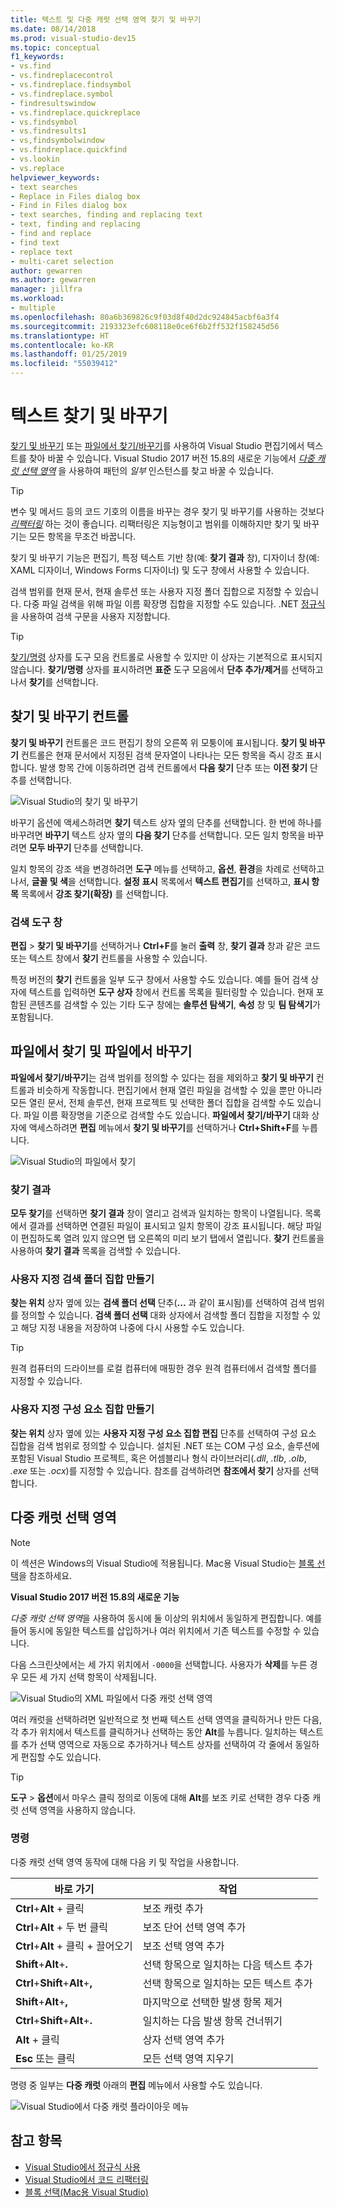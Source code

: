 ```yaml
---
title: 텍스트 및 다중 캐럿 선택 영역 찾기 및 바꾸기
ms.date: 08/14/2018
ms.prod: visual-studio-dev15
ms.topic: conceptual
f1_keywords:
- vs.find
- vs.findreplacecontrol
- vs.findreplace.findsymbol
- vs.findreplace.symbol
- findresultswindow
- vs.findreplace.quickreplace
- vs.findsymbol
- vs.findresults1
- vs,findsymbolwindow
- vs.findreplace.quickfind
- vs.lookin
- vs.replace
helpviewer_keywords:
- text searches
- Replace in Files dialog box
- Find in Files dialog box
- text searches, finding and replacing text
- text, finding and replacing
- find and replace
- find text
- replace text
- multi-caret selection
author: gewarren
ms.author: gewarren
manager: jillfra
ms.workload:
- multiple
ms.openlocfilehash: 80a6b369826c9f03d8f40d2dc924845acbf6a3f4
ms.sourcegitcommit: 2193323efc608118e0ce6f6b2ff532f158245d56
ms.translationtype: HT
ms.contentlocale: ko-KR
ms.lasthandoff: 01/25/2019
ms.locfileid: "55039412"
---
```

# <a name="find-and-replace-text"></a>텍스트 찾기 및 바꾸기

[찾기 및 바꾸기](#find-and-replace-control) 또는 [파일에서 찾기/바꾸기](#find-in-files-and-replace-in-files)를 사용하여 Visual Studio 편집기에서 텍스트를 찾아 바꿀 수 있습니다. Visual Studio 2017 버전 15.8의 새로운 기능에서 *[다중 캐럿 선택 영역](#multi-caret-selection)* 을 사용하여 패턴의 *일부* 인스턴스를 찾고 바꿀 수 있습니다.

> [!TIP]
> 변수 및 메서드 등의 코드 기호의 이름을 바꾸는 경우 찾기 및 바꾸기를 사용하는 것보다 *[리팩터링](../ide/reference/rename.md)* 하는 것이 좋습니다. 리팩터링은 지능형이고 범위를 이해하지만 찾기 및 바꾸기는 모든 항목을 무조건 바꿉니다.

찾기 및 바꾸기 기능은 편집기, 특정 텍스트 기반 창(예: **찾기 결과** 창), 디자이너 창(예: XAML 디자이너, Windows Forms 디자이너) 및 도구 창에서 사용할 수 있습니다.

검색 범위를 현재 문서, 현재 솔루션 또는 사용자 지정 폴더 집합으로 지정할 수 있습니다. 다중 파일 검색을 위해 파일 이름 확장명 집합을 지정할 수도 있습니다. .NET [정규식](../ide/using-regular-expressions-in-visual-studio.md)을 사용하여 검색 구문을 사용자 지정합니다.

> [!TIP]
> [찾기/명령](../ide/find-command-box.md) 상자를 도구 모음 컨트롤로 사용할 수 있지만 이 상자는 기본적으로 표시되지 않습니다. **찾기/명령** 상자를 표시하려면 **표준** 도구 모음에서 **단추 추가/제거**를 선택하고 나서 **찾기**를 선택합니다.

## <a name="find-and-replace-control"></a>찾기 및 바꾸기 컨트롤

**찾기 및 바꾸기** 컨트롤은 코드 편집기 창의 오른쪽 위 모퉁이에 표시됩니다. **찾기 및 바꾸기** 컨트롤은 현재 문서에서 지정된 검색 문자열이 나타나는 모든 항목을 즉시 강조 표시합니다. 발생 항목 간에 이동하려면 검색 컨트롤에서 **다음 찾기** 단추 또는 **이전 찾기** 단추를 선택합니다.

![Visual Studio의 찾기 및 바꾸기](media/find-and-replace-box.png)

바꾸기 옵션에 액세스하려면 **찾기** 텍스트 상자 옆의 단추를 선택합니다. 한 번에 하나를 바꾸려면 **바꾸기** 텍스트 상자 옆의 **다음 찾기** 단추를 선택합니다. 모든 일치 항목을 바꾸려면 **모두 바꾸기** 단추를 선택합니다.

일치 항목의 강조 색을 변경하려면 **도구** 메뉴를 선택하고, **옵션**, **환경**을 차례로 선택하고 나서, **글꼴 및 색**을 선택합니다. **설정 표시** 목록에서 **텍스트 편집기**를 선택하고, **표시 항목** 목록에서 **강조 찾기(확장)** 를 선택합니다.

### <a name="search-tool-windows"></a>검색 도구 창

**편집** > **찾기 및 바꾸기**를 선택하거나 **Ctrl+F**를 눌러 **출력** 창, **찾기 결과** 창과 같은 코드 또는 텍스트 창에서 **찾기** 컨트롤을 사용할 수 있습니다.

특정 버전의 **찾기** 컨트롤을 일부 도구 창에서 사용할 수도 있습니다. 예를 들어 검색 상자에 텍스트를 입력하면 **도구 상자** 창에서 컨트롤 목록을 필터링할 수 있습니다. 현재 포함된 콘텐츠를 검색할 수 있는 기타 도구 창에는 **솔루션 탐색기**, **속성** 창 및 **팀 탐색기**가 포함됩니다.

## <a name="find-in-files-and-replace-in-files"></a>파일에서 찾기 및 파일에서 바꾸기

**파일에서 찾기/바꾸기**는 검색 범위를 정의할 수 있다는 점을 제외하고 **찾기 및 바꾸기** 컨트롤과 비슷하게 작동합니다. 편집기에서 현재 열린 파일을 검색할 수 있을 뿐만 아니라 모든 열린 문서, 전체 솔루션, 현재 프로젝트 및 선택한 폴더 집합을 검색할 수도 있습니다. 파일 이름 확장명을 기준으로 검색할 수도 있습니다. **파일에서 찾기/바꾸기** 대화 상자에 액세스하려면 **편집** 메뉴에서 **찾기 및 바꾸기**를 선택하거나 **Ctrl+Shift+F**를 누릅니다.

![Visual Studio의 파일에서 찾기](media/find-in-files-box.png)

### <a name="find-results"></a>찾기 결과

**모두 찾기**를 선택하면 **찾기 결과** 창이 열리고 검색과 일치하는 항목이 나열됩니다. 목록에서 결과를 선택하면 연결된 파일이 표시되고 일치 항목이 강조 표시됩니다. 해당 파일이 편집하도록 열려 있지 않으면 탭 오른쪽의 미리 보기 탭에서 열립니다. **찾기** 컨트롤을 사용하여 **찾기 결과** 목록을 검색할 수 있습니다.

### <a name="create-custom-search-folder-sets"></a>사용자 지정 검색 폴더 집합 만들기

**찾는 위치** 상자 옆에 있는 **검색 폴더 선택** 단추(**...** 과 같이 표시됨)를 선택하여 검색 범위를 정의할 수 있습니다. **검색 폴더 선택** 대화 상자에서 검색할 폴더 집합을 지정할 수 있고 해당 지정 내용을 저장하여 나중에 다시 사용할 수도 있습니다.

> [!TIP]
> 원격 컴퓨터의 드라이브를 로컬 컴퓨터에 매핑한 경우 원격 컴퓨터에서 검색할 폴더를 지정할 수 있습니다.

### <a name="create-custom-component-sets"></a>사용자 지정 구성 요소 집합 만들기

**찾는 위치** 상자 옆에 있는 **사용자 지정 구성 요소 집합 편집** 단추를 선택하여 구성 요소 집합을 검색 범위로 정의할 수 있습니다. 설치된 .NET 또는 COM 구성 요소, 솔루션에 포함된 Visual Studio 프로젝트, 혹은 어셈블리나 형식 라이브러리(*.dll*, *.tlb*, *.olb*, *.exe* 또는 *.ocx*)를 지정할 수 있습니다. 참조를 검색하려면 **참조에서 찾기** 상자를 선택합니다.

## <a name="multi-caret-selection"></a>다중 캐럿 선택 영역

> [!NOTE]
> 이 섹션은 Windows의 Visual Studio에 적용됩니다. Mac용 Visual Studio는 [블록 선택](/visualstudio/mac/block-selection)을 참조하세요.

**Visual Studio 2017 버전 15.8의 새로운 기능**

*다중 캐럿 선택 영역*을 사용하여 동시에 둘 이상의 위치에서 동일하게 편집합니다. 예를 들어 동시에 동일한 텍스트를 삽입하거나 여러 위치에서 기존 텍스트를 수정할 수 있습니다.

다음 스크린샷에서는 세 가지 위치에서 `-0000`을 선택합니다. 사용자가 **삭제**를 누른 경우 모든 세 가지 선택 항목이 삭제됩니다.

![Visual Studio의 XML 파일에서 다중 캐럿 선택 영역](media/multi-caret-selection.png)

여러 캐럿을 선택하려면 일반적으로 첫 번째 텍스트 선택 영역을 클릭하거나 만든 다음, 각 추가 위치에서 텍스트를 클릭하거나 선택하는 동안 **Alt**를 누릅니다. 일치하는 텍스트를 추가 선택 영역으로 자동으로 추가하거나 텍스트 상자를 선택하여 각 줄에서 동일하게 편집할 수도 있습니다.

> [!TIP]
> **도구** > **옵션**에서 마우스 클릭 정의로 이동에 대해 **Alt**를 보조 키로 선택한 경우 다중 캐럿 선택 영역을 사용하지 않습니다.

### <a name="commands"></a>명령

다중 캐럿 선택 영역 동작에 대해 다음 키 및 작업을 사용합니다.

|바로 가기|작업|
|-|-|
|**Ctrl**+**Alt** + 클릭|보조 캐럿 추가|
|**Ctrl**+**Alt** + 두 번 클릭|보조 단어 선택 영역 추가|
|**Ctrl**+**Alt** + 클릭 + 끌어오기|보조 선택 영역 추가|
|**Shift**+**Alt**+**.**|선택 항목으로 일치하는 다음 텍스트 추가|
|**Ctrl**+**Shift**+**Alt**+**,**|선택 항목으로 일치하는 모든 텍스트 추가|
|**Shift**+**Alt**+**,**|마지막으로 선택한 발생 항목 제거|
|**Ctrl**+**Shift**+**Alt**+**.**|일치하는 다음 발생 항목 건너뛰기|
|**Alt** + 클릭|상자 선택 영역 추가|
|**Esc** 또는 클릭|모든 선택 영역 지우기|

명령 중 일부는 **다중 캐럿** 아래의 **편집** 메뉴에서 사용할 수도 있습니다.

![Visual Studio에서 다중 캐럿 플라이아웃 메뉴](media/edit-menu-multiple-carets.png)

## <a name="see-also"></a>참고 항목

- [Visual Studio에서 정규식 사용](../ide/using-regular-expressions-in-visual-studio.md)
- [Visual Studio에서 코드 리팩터링](../ide/refactoring-in-visual-studio.md)
- [블록 선택(Mac용 Visual Studio)](/visualstudio/mac/block-selection)